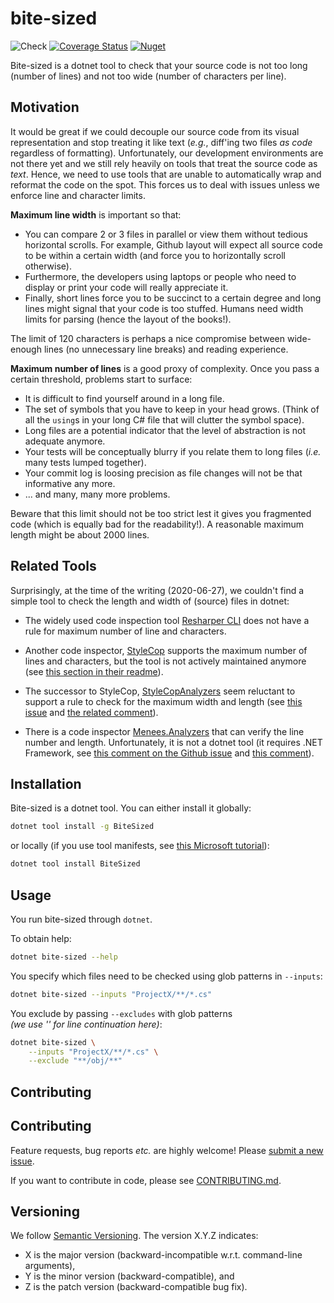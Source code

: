 # bite-sized

![Check](
https://github.com/mristin/bite-sized-csharp/workflows/Check/badge.svg
) [![Coverage Status](
https://coveralls.io/repos/github/mristin/bite-sized-csharp/badge.svg)](
https://coveralls.io/github/mristin/bite-sized-csharp
) [![Nuget](
https://img.shields.io/nuget/v/BiteSized)](
https://www.nuget.org/packages/BiteSized
)


Bite-sized is a dotnet tool to check that your source code is not too long 
(number of lines) and not too wide (number of characters per line).

## Motivation

It would be great if we could decouple our source code from its visual 
representation and stop treating it like text (*e.g.*, diff'ing two files 
*as code* regardless of formatting). Unfortunately, our development
environments are not there yet and we still rely heavily on tools that treat
the source code as *text*. Hence, we need to use tools that are unable to 
automatically wrap and reformat the code on the spot. This forces us to deal
with issues unless we enforce line and character limits.
 
**Maximum line width** is important so that:
* You can compare 2 or 3 files in parallel or view them without tedious 
  horizontal scrolls. For example, Github layout will expect all source code to 
  be within a certain width (and force you to horizontally scroll otherwise).
* Furthermore, the developers using laptops or people who need to display or 
  print your code will really appreciate it.
* Finally, short lines force you to be succinct to a certain degree and 
  long lines might signal that your code is too stuffed. Humans need width 
  limits for parsing (hence the layout of the books!). 

The limit of 120 characters is perhaps a nice compromise between wide-enough 
lines (no unnecessary line breaks) and reading experience.

**Maximum number of lines** is a good proxy of complexity. Once you pass a
certain threshold, problems start to surface:
* It is difficult to find yourself around in a long file.
* The set of symbols that you have to keep in your head grows. (Think of all
  the `using`s in your long C# file that will clutter the symbol space).
* Long files are a potential indicator that the level of abstraction is not
  adequate anymore.
* Your tests will be conceptually blurry if you relate them to long files 
  (*i.e.* many tests lumped together).
* Your commit log is loosing precision as file changes will not be that 
  informative any more.
* ... and many, many more problems.

Beware that this limit should not be too strict lest it gives you fragmented 
code (which is equally bad for the readability!). A reasonable maximum length
might be about 2000 lines. 

## Related Tools

Surprisingly, at the time of the writing (2020-06-27), we couldn't find a simple
tool to check the length and width of (source) files in dotnet:

* The widely used code inspection tool [Resharper CLI](
https://www.jetbrains.com/help/resharper/ReSharper_Command_Line_Tools.html
) does not have a rule for maximum number of line and characters.

* Another code inspector, [StyleCop](
https://github.com/StyleCop/StyleCop
) supports the maximum number of lines and characters, but the tool is not 
actively maintained anymore (see [this section in their readme](
https://github.com/StyleCop/StyleCop#considerations
)).

* The successor to StyleCop, [StyleCopAnalyzers](
https://github.com/DotNetAnalyzers/StyleCopAnalyzers) seem reluctant to support
 a rule to check for the maximum width and length (see [this issue](
https://github.com/DotNetAnalyzers/StyleCopAnalyzers/issues/782
) and [the related comment](
https://github.com/DotNetAnalyzers/StyleCopAnalyzers/issues/782#issuecomment-140106659
)).

* There is a code inspector [Menees.Analyzers](
https://github.com/menees/Analyzers) that can verify the line number and length.
Unfortunately, it is not a dotnet tool (it requires .NET Framework, see
[this comment on the Github issue](
https://github.com/DotNetAnalyzers/StyleCopAnalyzers/issues/782) and 
[this comment](
https://github.com/DotNetAnalyzers/StyleCopAnalyzers/issues/782#issuecomment-243275140
)).

## Installation

Bite-sized is a dotnet tool. You can either install it globally:

```bash
dotnet tool install -g BiteSized
```
or locally (if you use tool manifests, see [this Microsoft tutorial](
https://docs.microsoft.com/en-us/dotnet/core/tools/local-tools-how-to-use
)):

```bash
dotnet tool install BiteSized
```

## Usage

You run bite-sized through `dotnet`.

To obtain help:

```bash
dotnet bite-sized --help
```

You specify which files need to be checked using glob patterns in `--inputs`:

```bash
dotnet bite-sized --inputs "ProjectX/**/*.cs"
```

You exclude by passing `--excludes` with glob patterns  
*(we use '\' for line continuation here)*:

```bash
dotnet bite-sized \
    --inputs "ProjectX/**/*.cs" \
    --exclude "**/obj/**"
``` 

## Contributing


## Contributing

Feature requests, bug reports *etc.* are highly welcome! Please [submit
a new issue](https://github.com/mristin/bite-sized-csharp/issues/new).

If you want to contribute in code, please see
[CONTRIBUTING.md](CONTRIBUTING.md).

## Versioning

We follow [Semantic Versioning](http://semver.org/spec/v1.0.0.html).
The version X.Y.Z indicates:

* X is the major version (backward-incompatible w.r.t. command-line arguments),
* Y is the minor version (backward-compatible), and
* Z is the patch version (backward-compatible bug fix).